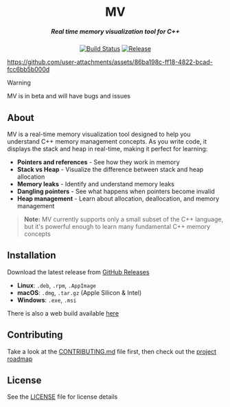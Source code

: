 <p align="center">
<h1 align="center">MV</h1>

<h5 align="center">Real time memory visualization tool for C++</h5>

<p align="center">
    <a href="https://github.com/humblepenguinn/mv/actions/workflows/release.yaml" target="_blank"><img alt="Build Status" src="https://img.shields.io/github/actions/workflow/status/humblepenguinn/mv/release.yaml?style=flat&logo=github&labelColor=%2324292e" /></a>
    <a href="https://github.com/humblepenguinn/mv/releases/latest" target="_blank"><img alt="Release" src="https://img.shields.io/github/v/release/humblepenguinn/mv?sort=semver&style=flat-square&color=1976d2&labelColor=1e1e1e&logo=github&logoColor=ffffff"></a>
</p>

https://github.com/user-attachments/assets/86ba198c-ff18-4822-bcad-fcc6bb5b000d

> [!WARNING]
> MV is in beta and will have bugs and issues

## About

MV is a real-time memory visualization tool designed to help you understand C++ memory management concepts. As you write code, it displays the stack and heap in real-time, making it perfect for learning:

- **Pointers and references** - See how they work in memory
- **Stack vs Heap** - Visualize the difference between stack and heap allocation
- **Memory leaks** - Identify and understand memory leaks
- **Dangling pointers** - See what happens when pointers become invalid
- **Heap management** - Learn about allocation, deallocation, and memory management

> **Note:** MV currently supports only a small subset of the C++ language, but it's powerful enough to learn many fundamental C++ memory concepts

## Installation

Download the latest release from [GitHub Releases](https://github.com/humblepenguinn/mv/releases/latest)

- **Linux**: `.deb`, `.rpm`, `.AppImage`
- **macOS**: `.dmg`, `.tar.gz` (Apple Silicon & Intel)
- **Windows**: `.exe`, `.msi`

There is also a web build available [here](https://humblepenguinn.github.io/mv/)

## Contributing

Take a look at the [CONTRIBUTING.md](./CONTRIBUTING.md) file first, then check out the [project roadmap](./docs/roadmap.md)

## License

See the [LICENSE](./LICENSE) file for license details

